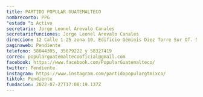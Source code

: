 ```yaml
---
title: PARTIDO POPULAR GUATEMALTECO
nombrecorto: PPG
"estado ": Activo
secretario: Jorge Leonel Arevalo Canales
secretariofunciones: Jorge Leonel Arevalo Canales
direccion: 12 Calle 1-25 zona 10, Edificio Géminis Diez Torre Sur Of. 513
paginaweb: Pendiente
telefono: 58044305, 35679222 y 58327419
correo: popularguatemaltecooficial@gmail.com
facebook: https://www.facebook.com/PopularGuatemalteco/
twitter: Pendiente
instagram: https://www.instagram.com/partidopopulargtmixco/
tiktok: Pendiente
fundacion: 2022-07-27T17:08:19.137Z
---
```

